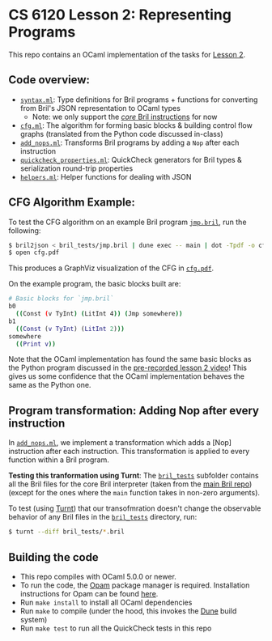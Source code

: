 # CS 6120 Lesson 2: Representing Programs 

This repo contains an OCaml implementation of the tasks for [Lesson 2](https://www.cs.cornell.edu/courses/cs6120/2025sp/lesson/2//#tasks).

## Code overview:
- [`syntax.ml`](./lib/syntax.ml): Type definitions for Bril programs + functions for converting from Bril's JSON representation to OCaml types
  - Note: we only support the [*core* Bril instructions](https://capra.cs.cornell.edu/bril/lang/core.html) for now
- [`cfg.ml`](./lib/cfg.ml): The algorithm for forming basic blocks & building control flow graphs 
  (translated from the Python code discussed in-class)
- [`add_nops.ml`](./lib/add_nops.ml): Transforms Bril programs by adding a `Nop` after each instruction
- [`quickcheck_properties.ml`](./lib/quickcheck_properties.ml): QuickCheck generators for Bril types & serialization round-trip properties
- [`helpers.ml`](./lib/helpers.ml): Helper functions for dealing with JSON 

## CFG Algorithm Example:
To test the CFG algorithm on an example Bril program [`jmp.bril`](./bril_tests/jmp.bril), run the following:
```bash 
$ bril2json < bril_tests/jmp.bril | dune exec -- main | dot -Tpdf -o cfg.pdf
$ open cfg.pdf
```
This produces a GraphViz visualization of the CFG in [`cfg.pdf`](./cfg.pdf).

On the example program, the basic blocks built are: 
```bash
# Basic blocks for `jmp.bril`
b0
  ((Const (v TyInt) (LitInt 4)) (Jmp somewhere))
b1
  ((Const (v TyInt) (LitInt 2)))
somewhere
  ((Print v))
```
Note that the OCaml implementation has found the same basic blocks as the Python program discussed in the [pre-recorded lesson 2 video](https://www.cs.cornell.edu/courses/cs6120/2025sp/lesson/2//#tasks)! This gives us some confidence that the OCaml implementation behaves the same as the Python one.

## Program transformation: Adding Nop after every instruction 
In [`add_nops.ml`](./lib/add_nops.ml), we implement a transformation which adds a [Nop] instruction
after each instruction. This transformation is applied to every function within a Bril program. 

**Testing this tranformation using Turnt**:
The [`bril_tests`](./bril_tests/) subfolder contains all the Bril files for the core Bril interpreter (taken from the [main Bril repo](https://github.com/sampsyo/bril/tree/main/test/interp/core)) (except for the ones where the `main` function takes in non-zero arguments). 

To test (using [Turnt](https://github.com/cucapra/turnt)) that our transofmration doesn't change the observable behavior of any Bril files in the [`bril_tests`](./bril_tests) directory, run:
```bash
$ turnt --diff bril_tests/*.bril
```


## Building the code
- This repo compiles with OCaml 5.0.0 or newer.
- To run the code, the [Opam](https://opam.ocaml.org) package manager is required. Installation instructions for Opam can be found [here](https://opam.ocaml.org/doc/Install.html).
- Run `make install` to install all OCaml dependencies
- Run `make` to compile (under the hood, this invokes the [Dune](https://dune.build/install) build system)
- Run `make test` to run all the QuickCheck tests in this repo 
